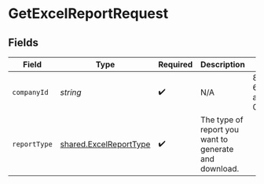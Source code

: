 # GetExcelReportRequest


## Fields

| Field                                                            | Type                                                             | Required                                                         | Description                                                      | Example                                                          |
| ---------------------------------------------------------------- | ---------------------------------------------------------------- | ---------------------------------------------------------------- | ---------------------------------------------------------------- | ---------------------------------------------------------------- |
| `companyId`                                                      | *string*                                                         | :heavy_check_mark:                                               | N/A                                                              | 8a210b68-6988-11ed-a1eb-0242ac120002                             |
| `reportType`                                                     | [shared.ExcelReportType](../../models/shared/excelreporttype.md) | :heavy_check_mark:                                               | The type of report you want to generate and download.            |                                                                  |